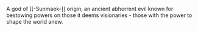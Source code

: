 A god of [[-Sunmaek-]] origin, an ancient abhorrent evil known for bestowing powers on those it deems visionaries - those with the power to shape the world anew.